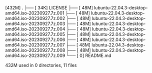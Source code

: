 [432M]  .
├── [ 34K]  LICENSE
├── [ 48M]  lubuntu-22.04.3-desktop-amd64.iso-20230927.7z.001
├── [ 48M]  lubuntu-22.04.3-desktop-amd64.iso-20230927.7z.002
├── [ 48M]  lubuntu-22.04.3-desktop-amd64.iso-20230927.7z.003
├── [ 48M]  lubuntu-22.04.3-desktop-amd64.iso-20230927.7z.004
├── [ 48M]  lubuntu-22.04.3-desktop-amd64.iso-20230927.7z.005
├── [ 48M]  lubuntu-22.04.3-desktop-amd64.iso-20230927.7z.006
├── [ 48M]  lubuntu-22.04.3-desktop-amd64.iso-20230927.7z.007
├── [ 48M]  lubuntu-22.04.3-desktop-amd64.iso-20230927.7z.008
├── [ 48M]  lubuntu-22.04.3-desktop-amd64.iso-20230927.7z.009
└── [   0]  README.md

 432M used in 0 directories, 11 files
